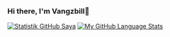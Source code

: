 ### Hi there, I'm Vangzbill👋
[![Statistik GitHub Saya](https://github-readme-stats.vercel.app/api/?username=Vangzbill&count_private=true&theme=tokyonight&show_icons=true)]()
[![My GitHub Language Stats](https://github-readme-stats.vercel.app/api/top-langs/?username=Vangzbill&langs_count=5&theme=tokyonight)]()

<!--
**Vangzbill/vangzbill** is a ✨ _special_ ✨ repository because its `README.md` (this file) appears on your GitHub profile.

Here are some ideas to get you started:

- 🔭 I’m currently working on ...
- 🌱 I’m currently learning ...
- 👯 I’m looking to collaborate on ...
- 🤔 I’m looking for help with ...
- 💬 Ask me about ...
- 📫 How to reach me: ...
- 😄 Pronouns: ...
- ⚡ Fun fact: ...
-->
